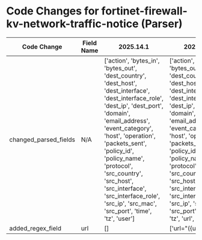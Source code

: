 # Code Changes for fortinet-firewall-kv-network-traffic-notice (Parser)

| Code Change | Field Name | 2025.14.1 | 2025.15.1 |
|-------------|------------|-----------|------------|
| changed_parsed_fields | N/A | ['action', 'bytes_in', 'bytes_out', 'dest_country', 'dest_host', 'dest_interface', 'dest_interface_role', 'dest_ip', 'dest_port', 'domain', 'email_address', 'event_category', 'host', 'operation', 'packets_sent', 'policy_id', 'policy_name', 'protocol', 'src_country', 'src_host', 'src_interface', 'src_interface_role', 'src_ip', 'src_mac', 'src_port', 'time', 'tz', 'user'] | ['action', 'bytes_in', 'bytes_out', 'dest_country', 'dest_host', 'dest_interface', 'dest_interface_role', 'dest_ip', 'dest_port', 'domain', 'email_address', 'event_category', 'host', 'operation', 'packets_sent', 'policy_id', 'policy_name', 'protocol', 'src_country', 'src_host', 'src_interface', 'src_interface_role', 'src_ip', 'src_mac', 'src_port', 'time', 'tz', 'url', 'user'] |
| added_regex_field | url | [] | ['url="({url}[^"]+)"'] |